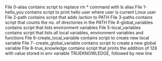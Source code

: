 File 0-alias contains script to replace rm * command with ls alias
File 1-hello_you contains script to print hello user where user is current Linux user
File 2-path contains script that adds /action to PATH
File 3-paths contains script that counts the no. of directories in the PATH
File 4-global_variables contains script that lists environment variables
File 5-local_variables contains script that lists all local variables, environment variables and functions
File 6-create_local_variable contains script to create new local variable
File 7- create_global_variable contains script to create a new global variable
File 8-true_knowledge contains script that prints the addition of 128 with value stored in env variable TRUEKNOWLEDGE, followed by new line
